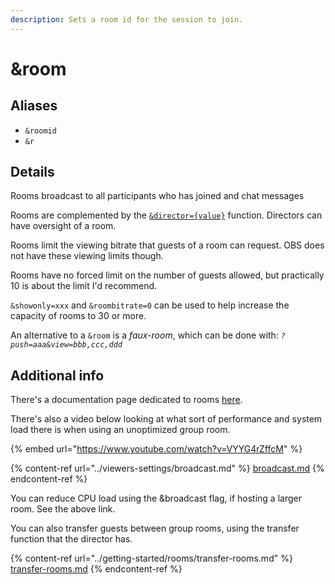 ```yaml
---
description: Sets a room id for the session to join.
---
```


# \&room

## Aliases

* `&roomid`
* `&r`

## Details

Rooms broadcast to all participants who has joined and chat messages

Rooms are complemented by the [`&director={value}`](../viewers-settings/director.md) function. Directors can have oversight of a room.

Rooms limit the viewing bitrate that guests of a room can request. OBS does not have these viewing limits though.

Rooms have no forced limit on the number of guests allowed, but practically 10 is about the limit I'd recommend.

`&showonly=xxx` and `&roombitrate=0` can be used to help increase the capacity of rooms to 30 or more.

An alternative to a `&room` is a _faux-room_, which can be done with: _`?push=aaa&view=bbb,ccc,ddd`_

## Additional info

There's a documentation page dedicated to rooms [here](../getting-started/rooms/).

There's also a video below looking at what sort of performance and system load there is when using an unoptimized group room.

{% embed url="https://www.youtube.com/watch?v=VYYG4rZffcM" %}

{% content-ref url="../viewers-settings/broadcast.md" %}
[broadcast.md](../viewers-settings/broadcast.md)
{% endcontent-ref %}

You can reduce CPU load using the \&broadcast flag, if hosting a larger room. See the above link.

You can also transfer guests between group rooms, using the transfer function that the director has.

{% content-ref url="../getting-started/rooms/transfer-rooms.md" %}
[transfer-rooms.md](../getting-started/rooms/transfer-rooms.md)
{% endcontent-ref %}
